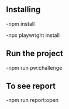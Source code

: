## Installing

-npm install

-npx playwright install   



## Run the project

-npm run pw:challenge



## To see report

-npm run report:open
